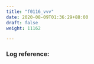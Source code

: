 ```yaml
---
title: "f0116_vvv"
date: 2020-08-09T01:36:29+88:00
draft: false
weight: 11162

---
```


### Log reference: <no value>

```
